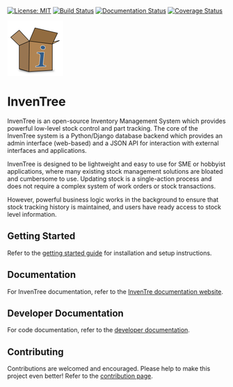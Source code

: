 [![License: MIT](https://img.shields.io/badge/License-MIT-yellow.svg)](https://opensource.org/licenses/MIT) [![Build Status](https://travis-ci.org/inventree/InvenTree.svg?branch=master)](https://travis-ci.org/inventree/InvenTree) [![Documentation Status](https://readthedocs.org/projects/inventree/badge/?version=latest)](https://inventree.readthedocs.io/en/latest/?badge=latest) [![Coverage Status](https://coveralls.io/repos/github/inventree/InvenTree/badge.svg)](https://coveralls.io/github/inventree/InvenTree)

<img src="images/logo/inventree.png" alt="InvenTree" width="128"/>

# InvenTree
InvenTree is an open-source Inventory Management System which provides powerful low-level stock control and part tracking. The core of the InvenTree system is a Python/Django database backend which provides an admin interface (web-based) and a JSON API for interaction with external interfaces and applications.

InvenTree is designed to be lightweight and easy to use for SME or hobbyist applications, where many existing stock management solutions are bloated and cumbersome to use. Updating stock is a single-action process and does not require a complex system of work orders or stock transactions. 

However, powerful business logic works in the background to ensure that stock tracking history is maintained, and users have ready access to stock level information.

## Getting Started

Refer to the [getting started guide](https://inventree.github.io/docs/start/install) for installation and setup instructions.

## Documentation

For InvenTree documentation, refer to the [InvenTre documentation website](https://inventree.github.io).

## Developer Documentation

For code documentation, refer to the [developer documentation](http://inventree.readthedocs.io/en/latest/).

## Contributing

Contributions are welcomed and encouraged. Please help to make this project even better! Refer to the [contribution page](https://inventree.github.io/pages/contribute).
